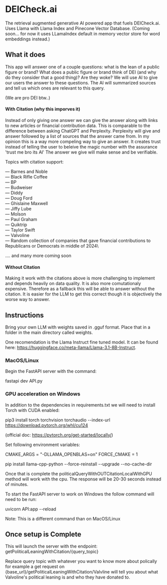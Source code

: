 # DEICheck.ai
The retrieval augmented generative AI powered app that fuels DEICheck.ai. Uses Llama with Llama Index and Pinecone Vector Database. (Coming soon... for now it uses LLamaIndex default in memory vector store for word embeddings instead.)

## What it does

This app will answer one of a couple questions: what is the lean of a public figure or brand? What does a public figure or brand think of DEI (and why do they consider that a good thing)? Are they woke? We will use AI to give our users the answer to these questions. The AI will summarized sources and tell us which ones are relevant to this query. 

(We are pro DEI btw..)

#### With Citation (why this imporves it)

Instead of only giving one answer we can give the answer along with links to new articles or financial contribution data. This is comparable to the difference between asking ChatGPT and Perplexity. Perplexity will give and answer followed by a list of sources that the answer came from. In my opinion this is a way more compeling way to give an answer. It creates trust instead of telling the user to beleive the magic number with the assurance 'trust me bro its AI' The answer we give will make sense and be verifiable.

Topics with citation support:

 &mdash; Barnes and Noble\
 &mdash; Black Rifle Coffee\
 &mdash; BP\
 &mdash; Budweiser\
 &mdash; Diddy\
 &mdash; Doug Ford\
 &mdash; Ghislaine Maxwell\
 &mdash; Jiffy Lube\
 &mdash; Molson\
 &mdash; Paul Graham\
 &mdash; Quiktrip\
 &mdash; Taylor Swift\
 &mdash; Valvoline\
 &mdash; Random collection of companies that gave financial contributions to Republicans or Democrats in middle of 2024\

 .... and many more coming soon
 
#### Without Citation

Making it work with the citations above is more challenging to implement and depends heavily on data quality. It is also more comutationaly expensive. Therefore as a fallback this will be able to answer without the citation. It is easier for the LLM to get this correct though it is objectively the worse way to answer.

## Instructions

Bring your own LLM with weights saved in .gguf format. Place that in a folder in the main directory called weights.

One recomendation is the Llama Instruct fine tuned model. It can be found here: https://huggingface.co/meta-llama/Llama-3.1-8B-Instruct. 

### MacOS/Linux
Begin the FastAPI server with the command:

fastapi dev API.py

### GPU acceleration on Windows

In addition to the dependencies in requirements.txt we will need to install Torch with CUDA enabled:

pip3 install torch torchvision torchaudio --index-url https://download.pytorch.org/whl/cu124

(official doc: https://pytorch.org/get-started/locally/)

Set following environment variables:

CMAKE_ARGS = "-DLLAMA_OPENBLAS=on"
FORCE_CMAKE = 1

pip install llama-cpp-python --force-reinstall --upgrade --no-cache-dir

Once that is complete the politicalQueryWithOUTCitationLocalWithGPU method will work with the cpu. The response will be 20-30 seconds instead of minutes.

To start the FastAPI server to work on Windows the follow command will need to be run:

uvicorn API:app --reload

Note: This is a different command than on MacOS/Linux

## Once setup is Complete
This will launch the server with the endpoint: getPoliticalLeaningWithCitation/{query_topic}

Replace query topic with whatever you want to know more about polically for example a get request on
{base_url}/getPoliticalLeaningWithCitation/Valvline will tell you about what Valvoline's political leaning is and who they have donated to.
